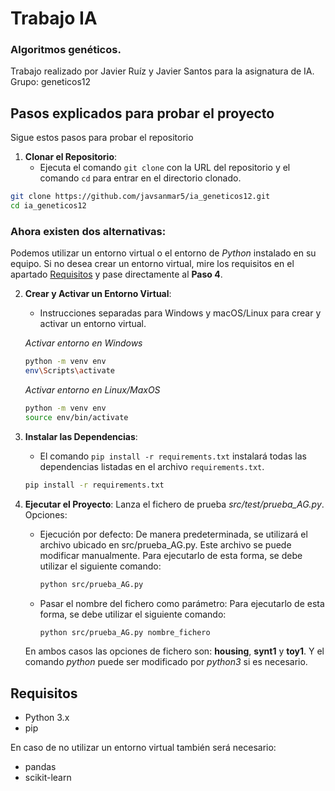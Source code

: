 # Trabajo IA

### Algoritmos genéticos.

Trabajo realizado por Javier Ruíz y Javier Santos para la asignatura de IA.
Grupo: geneticos12



## Pasos explicados para probar el proyecto

Sigue estos pasos para probar el repositorio

1. **Clonar el Repositorio**:
    - Ejecuta el comando `git clone` con la URL del repositorio y el comando `cd` para entrar en el directorio clonado.

```sh
git clone https://github.com/javsanmar5/ia_geneticos12.git
cd ia_geneticos12
```

### Ahora existen dos alternativas:
Podemos utilizar un entorno virtual o el entorno de *Python* instalado en su equipo. Si no desea crear un entorno virtual, mire los requisitos en el apartado [Requisitos](#requisitos) y pase directamente al **Paso 4**.     

2. **Crear y Activar un Entorno Virtual**:
    - Instrucciones separadas para Windows y macOS/Linux para crear y activar un entorno virtual.

    *Activar entorno en Windows*
    ```sh
    python -m venv env
    env\Scripts\activate
    ```

    *Activar entorno en Linux/MaxOS*

    ```sh
    python -m venv env
    source env/bin/activate
    ```
        

3. **Instalar las Dependencias**:
    - El comando `pip install -r requirements.txt` instalará todas las dependencias listadas en el archivo `requirements.txt`.

    ```sh
    pip install -r requirements.txt
    ```

4. **Ejecutar el Proyecto**:
    Lanza el fichero de prueba *src/test/prueba_AG.py*.
    Opciones:

    - Ejecución por defecto: De manera predeterminada, se utilizará el archivo ubicado en src/prueba_AG.py. Este archivo se puede modificar manualmente. Para ejecutarlo de esta forma, se debe utilizar el siguiente comando:   
        ```sh
        python src/prueba_AG.py
        ```

    - Pasar el nombre del fichero como parámetro: Para ejecutarlo de esta forma, se debe utilizar el siguiente comando:
        ```sh
        python src/prueba_AG.py nombre_fichero
        ```

    En ambos casos las opciones de fichero son: **housing**, **synt1** y **toy1**. Y el comando *python* puede ser modificado por *python3* si es necesario.



## Requisitos

- Python 3.x
- pip

En caso de no utilizar un entorno virtual también será necesario:

- pandas
- scikit-learn 



